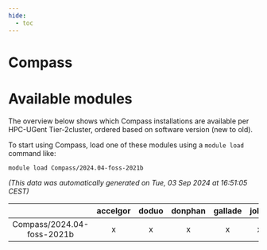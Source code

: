 ```yaml
---
hide:
  - toc
---
```


Compass
=======

# Available modules


The overview below shows which Compass installations are available per HPC-UGent Tier-2cluster, ordered based on software version (new to old).

To start using Compass, load one of these modules using a `module load` command like:

```shell
module load Compass/2024.04-foss-2021b
```

*(This data was automatically generated on Tue, 03 Sep 2024 at 16:51:05 CEST)*  

| |accelgor|doduo|donphan|gallade|joltik|shinx|skitty|
| :---: | :---: | :---: | :---: | :---: | :---: | :---: | :---: |
|Compass/2024.04-foss-2021b|x|x|x|x|x|-|x|
